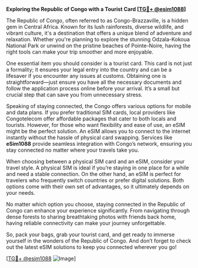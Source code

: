 **Exploring the Republic of Congo with a Tourist Card [[TG💪+ @esim1088](https://t.me/s/esim1088)]**

The Republic of Congo, often referred to as Congo-Brazzaville, is a hidden gem in Central Africa. Known for its lush rainforests, diverse wildlife, and vibrant culture, it's a destination that offers a unique blend of adventure and relaxation. Whether you're planning to explore the stunning Odzala-Kokoua National Park or unwind on the pristine beaches of Pointe-Noire, having the right tools can make your trip smoother and more enjoyable.

One essential item you should consider is a tourist card. This card is not just a formality; it ensures your legal entry into the country and can be a lifesaver if you encounter any issues at customs. Obtaining one is straightforward—just ensure you have all the necessary documents and follow the application process online before your arrival. It’s a small but crucial step that can save you from unnecessary stress.

Speaking of staying connected, the Congo offers various options for mobile and data plans. If you prefer traditional SIM cards, local providers like Congotelecom offer affordable packages that cater to both locals and tourists. However, for those who want flexibility and ease of use, an eSIM might be the perfect solution. An eSIM allows you to connect to the internet instantly without the hassle of physical card swapping. Services like **eSim1088** provide seamless integration with Congo’s network, ensuring you stay connected no matter where your travels take you.

When choosing between a physical SIM card and an eSIM, consider your travel style. A physical SIM is ideal if you’re staying in one place for a while and need a stable connection. On the other hand, an eSIM is perfect for travelers who frequently switch countries or prefer digital solutions. Both options come with their own set of advantages, so it ultimately depends on your needs.

No matter which option you choose, staying connected in the Republic of Congo can enhance your experience significantly. From navigating through dense forests to sharing breathtaking photos with friends back home, having reliable connectivity can make your journey unforgettable.

So, pack your bags, grab your tourist card, and get ready to immerse yourself in the wonders of the Republic of Congo. And don’t forget to check out the latest eSIM solutions to keep you connected wherever you go! 

[[TG💪+ @esim1088](https://t.me/s/esim1088) ![Image](https://i.postimg.cc/Y0z9fWf4/image.png)]